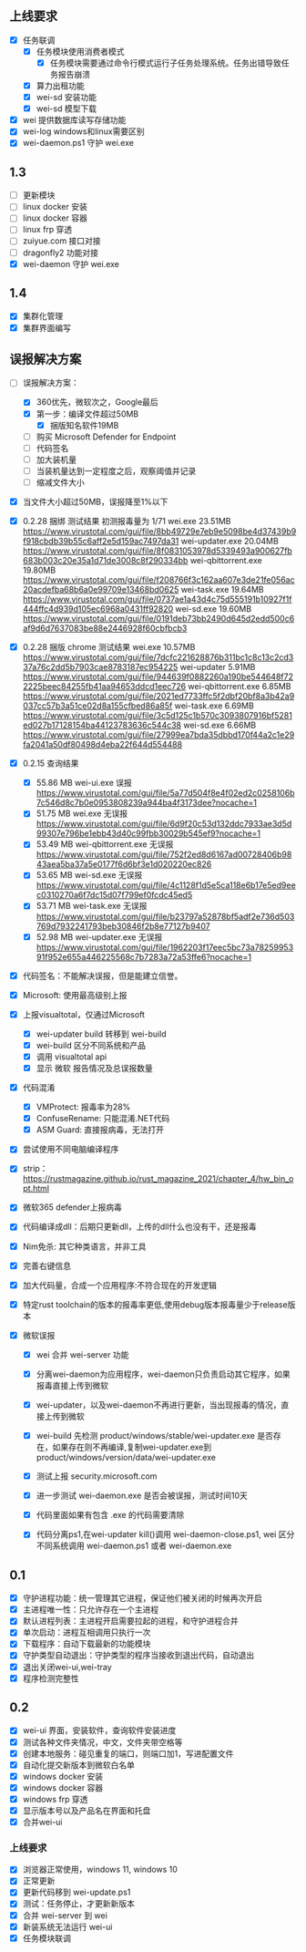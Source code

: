 ## 上线要求

- [x] 任务联调
    - [x] 任务模块使用消费者模式
        - [x] 任务模块需要通过命令行模式运行子任务处理系统。任务出错导致任务报告崩溃
    - [x] 算力出租功能    
    - [x] wei-sd 安装功能
    - [x] wei-sd 模型下载
- [x] wei 提供数据库读写存储功能
- [x] wei-log windows和linux需要区别
- [x] wei-daemon.ps1 守护 wei.exe

## 1.3

- [ ] 更新模块
- [ ] linux docker 安装 
- [ ] linux docker 容器
- [ ] linux frp 穿透
- [ ] zuiyue.com 接口对接
- [ ] dragonfly2 功能对接
- [x] wei-daemon 守护 wei.exe

## 1.4

- [x] 集群化管理
- [x] 集群界面编写

## 误报解决方案

- [ ] 误报解决方案：
    - [x] 360优先，微软次之，Google最后
    - [x] 第一步：编译文件超过50MB 
        - [x] 捆版知名软件19MB
    - [ ] 购买 Microsoft Defender for Endpoint
    - [ ] 代码签名
    - [ ] 加大装机量
    - [ ] 当装机量达到一定程度之后，观察阈值并记录
    - [ ] 缩减文件大小

- [x] 当文件大小超过50MB，误报降至1%以下

- [x] 0.2.28 捆绑 测试结果 初测报毒量为 1/71
    wei.exe 23.51MB https://www.virustotal.com/gui/file/8bb49729e7eb9e5098be4d37439b9f918cbdb39b55c6aff2e5d159ac7497da31
    wei-updater.exe 20.04MB https://www.virustotal.com/gui/file/8f0831053978d5339493a900627fb683b003c20e35a1d71de3008c8f290334bb
    wei-qbittorrent.exe 19.80MB https://www.virustotal.com/gui/file/f208766f3c162aa607e3de21fe056ac20acdefba68b6a0e99709e13468bd0625
    wei-task.exe 19.64MB https://www.virustotal.com/gui/file/0737ae1a43d4c75d555191b10927f1f444ffc4d939d105ec6968a0431ff92820
    wei-sd.exe 19.60MB https://www.virustotal.com/gui/file/0191deb73bb2490d645d2edd500c6af9d6d7637083be88e2446928f60cbfbcb3

- [x] 0.2.28 捆版 chrome 测试结果
    wei.exe 10.57MB https://www.virustotal.com/gui/file/7dcfc221628876b311bc1c8c13c2cd337a76c2dd5b7903cae8783187ec954225
    wei-updater 5.91MB https://www.virustotal.com/gui/file/944639f0882260a190be544648f722225beec84255fb41aa94653ddcd1eec726
    wei-qbittorrent.exe 6.85MB https://www.virustotal.com/gui/file/2021ed7733ffc5f2dbf20bf8a3b42a9037cc57b3a51ce02d8a155cfbed86a85f
    wei-task.exe 6.69MB https://www.virustotal.com/gui/file/3c5d125c1b570c3093807916bf5281ed027b17128154ba44123783636c544c38
    wei-sd.exe 6.66MB https://www.virustotal.com/gui/file/27999ea7bda35dbbd170f44a2c1e29fa2041a50df80498d4eba22f644d554488

- [x] 0.2.15 查询结果
    - [x] 55.86 MB wei-ui.exe 误报 https://www.virustotal.com/gui/file/5a77d504f8e4f02ed2c0258106b7c546d8c7b0e0953808239a944ba4f3173dee?nocache=1
    - [x] 51.75 MB wei.exe 无误报 https://www.virustotal.com/gui/file/6d9f20c53d132ddc7933ae3d5d99307e796be1ebb43d40c99fbb30029b545ef9?nocache=1
    - [x] 53.49 MB wei-qbittorrent.exe 无误报 https://www.virustotal.com/gui/file/752f2ed8d6167ad00728406b9843aea5ba37a5e0177f6d6bf3e1d020220ec826
    - [x] 53.65 MB wei-sd.exe 无误报 https://www.virustotal.com/gui/file/4c1128f1d5e5ca118e6b17e5ed9eec0310270a6f7dc15d07f799ef0fcdc45ed5
    - [x] 53.71 MB wei-task.exe 无误报 https://www.virustotal.com/gui/file/b23797a52878bf5adf2e736d503769d7932241793beb30846f2b8e77127b9407
    - [x] 52.98 MB wei-updater.exe 无误报 https://www.virustotal.com/gui/file/1962203f17eec5bc73a7825995391f952e655a446225568c7b7283a72a53ffe6?nocache=1
    
- [x] 代码签名：不能解决误报，但是能建立信誉。
- [x] Microsoft: 使用最高级别上报
- [x] 上报visualtotal，仅通过Microsoft
    - [x] wei-updater build 转移到 wei-build
    - [x] wei-build 区分不同系统和产品
    - [x] 调用 visualtotal api
    - [x] 显示 微软 报告情况及总误报数量
- [x] 代码混淆
    - [x] VMProtect: 报毒率为28%
    - [x] ConfuseRename: 只能混淆.NET代码
    - [x] ASM Guard: 直接报病毒，无法打开
- [x] 尝试使用不同电脑编译程序
- [x] strip：https://rustmagazine.github.io/rust_magazine_2021/chapter_4/hw_bin_opt.html
- [x] 微软365 defender上报病毒
- [x] 代码编译成dll：后期只更新dll，上传的dll什么也没有干，还是报毒
- [x] Nim免杀: 其它种类语言，并非工具
- [x] 完善右键信息
- [x] 加大代码量，合成一个应用程序:不符合现在的开发逻辑
- [x] 特定rust toolchain的版本的报毒率更低,使用debug版本报毒量少于release版本
- [x] 微软误报
    - [x] wei 合并 wei-server 功能
    - [x] 分离wei-daemon为应用程序，wei-daemon只负责启动其它程序，如果报毒直接上传到微软
    - [x] wei-updater，以及wei-daemon不再进行更新，当出现报毒的情况，直接上传到微软
    - [x] wei-build 先检测 product/windows/stable/wei-updater.exe 是否存在，如果存在则不再编译,复制wei-updater.exe到 product/windows/version/data/wei-updater.exe
    - [x] 测试上报 security.microsoft.com
    - [x] 进一步测试 wei-daemon.exe 是否会被误报，测试时间10天
    - [x] 代码里面如果有包含 .exe 的代码需要清除
    - [x] 代码分离ps1,在wei-updater kill()调用 wei-daemon-close.ps1, wei 区分不同系统调用 wei-daemon.ps1 或者 wei-daemon.exe


## 0.1

- [x] 守护进程功能：统一管理其它进程，保证他们被关闭的时候再次开启
- [x] 主进程唯一性：只允许存在一个主进程
- [x] 默认进程列表：主进程开启需要拉起的进程，和守护进程合并
- [x] 单次启动：进程互相调用只执行一次
- [x] 下载程序：自动下载最新的功能模块
- [x] 守护类型自动退出：守护类型的程序当接收到退出代码，自动退出
- [x] 退出关闭wei-ui,wei-tray
- [x] 程序检测完整性

## 0.2

- [x] wei-ui 界面，安装软件，查询软件安装进度
- [x] 测试各种文件夹情况，中文，文件夹带空格等
- [x] 创建本地服务：碰见重复的端口，则端口加1，写进配置文件
- [x] 自动化提交新版本到微软白名单
- [x] windows docker 安装
- [x] windows docker 容器
- [x] windows frp 穿透
- [x] 显示版本号以及产品名在界面和托盘
- [x] 合并wei-ui

### 上线要求

- [x] 浏览器正常使用，windows 11, windows 10
- [x] 正常更新
- [x] 更新代码移到 wei-update.ps1
- [x] 测试：任务停止，才更新新版本
- [x] 合并 wei-server 到 wei
- [x] 新装系统无法运行 wei-ui
- [x] 任务模块联调
